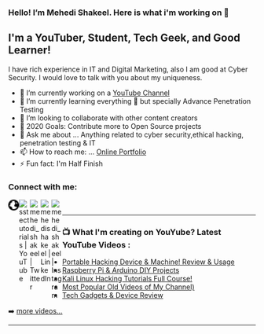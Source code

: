 ### Hello! I’m Mehedi Shakeel. Here is what i'm working on 👋

## I'm a YouTuber, Student, Tech Geek, and Good Learner!
I have rich experience in IT and Digital Marketing, also I am good at Cyber Security. I would love to talk with you about my uniqueness.

- 🔭 I’m currently working on a [YouTube Channel](https://youtube.com/sstectutorials)
- 🌱 I’m currently learning everything 🤣 but specially Advance Penetration Testing
- 👯 I’m looking to collaborate with other content creators
- 🥅 2020 Goals: Contribute more to Open Source projects
- 💬 Ask me about ... Anything related to cyber security,ethical hacking, penetration testing & IT
- 📫 How to reach me: ... [Online Portfolio](https://mehedishakeel.online)
- ⚡ Fun fact: I'm Half Finish

### Connect with me:

[<img align="left" alt="mehedishakeel.online" width="22px" src="https://raw.githubusercontent.com/iconic/open-iconic/master/svg/globe.svg" />](https://mehedishakeel.online)
[<img align="left" alt="sstectutorials | YouTube" width="22px" src="https://cdn.jsdelivr.net/npm/simple-icons@v3/icons/youtube.svg" />](youtube.com/sstectutorials)
[<img align="left" alt="mehedi_shakeel | Twitter" width="22px" src="https://cdn.jsdelivr.net/npm/simple-icons@v3/icons/twitter.svg" />](https://twitter.com/mehedi_shakeel)
[<img align="left" alt="mehedishakeel | LinkedIn" width="22px" src="https://cdn.jsdelivr.net/npm/simple-icons@v3/icons/linkedin.svg" />](https://www.linkedin.com/in/mehedishakeel)
[<img align="left" alt="mehedi_shakeel | Instagram" width="22px" src="https://cdn.jsdelivr.net/npm/simple-icons@v3/icons/instagram.svg" />](http://instagram.com/mehedi_shakeel/)

<br />

---

### 📺 What I'm creating on YouYube? Latest YouTube Videos :

<!-- YOUTUBE:START -->
- [Portable Hacking Device & Machine! Review & Usage](https://www.youtube.com/watch?v=fHGrj9Otz58&list=PLoAx5AQlvczU1wCr4GAUK_-jocLcDbyB3)
- [Raspberry Pi & Arduino DIY Projects](https://www.youtube.com/watch?v=iYZkGZHWoDQ&list=PLoAx5AQlvczVaBwvu2_oK848xTjlPZptF)
- [Kali Linux Hacking Tutorials Full Course!](https://www.youtube.com/watch?v=SZqP1IJJ_UM&list=PLoAx5AQlvczUPV87uLcxZmaAp7kYMI8JA)
- [Most Popular Old Videos of My Channel)](https://www.youtube.com/watch?v=XN10iNZGRBk&list=PUHvUTfxL_9bNQgqzekPWHtg)
- [Tech Gadgets & Device Review](https://www.youtube.com/watch?v=MCRQueG3OQM&list=PLoAx5AQlvczUHvWw5nvrgI-KxKQSWu8AS)
<!-- YOUTUBE:END -->

➡️ [more videos...](https://youtube.com/sstectutorials)

---
